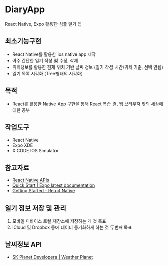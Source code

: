 # DiaryApp
React Native, Expo 활용한 심플 일기 앱

## 최소기능구현
- React Native를 활용한 ios native app 제작
- 아주 간단한 일기 작성 및 수정, 삭제
- 위치정보를 활용한 현재 위치 기반 날씨 정보 (일기 작성 시간/위치 기준, 선택 안됨)
- 일기 목록 시각화 (Tree형태의 시각화)

## 목적
- React를 활용한 Native App 구현을 통해 React 복습 겸, 웹 브라우저 밖의 세상에 대한 공부

## 작업도구
- React Native
- Expo XDE
- X CODE IOS Simulator

## 참고자료
- [React Native APIs](http://facebook.github.io/react-native/releases/0.49/docs/accessibilityinfo.html)
- [Quick Start | Expo latest documentation](https://docs.expo.io/versions/latest/index.html)
- [Getting Started - React Native](http://facebook.github.io/react-native/releases/0.49/docs/getting-started.html)

## 일기 정보 저장 및 관리
1. 모바일 디바이스 로컬 저장소에 저장하는 게 첫 목표
2. iCloud 및 Dropbox 등에 데이터 동기화하게 하는 것 두번째 목표

## 날씨정보 API
- [SK Planet Developers | Weather Planet](https://developers.skplanetx.com/apidoc/kor/weather/information/)
